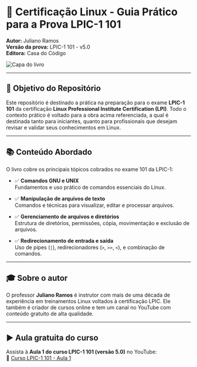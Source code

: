# 📘 Certificação Linux - Guia Prático para a Prova LPIC-1 101  
**Autor:** Juliano Ramos  
**Versão da prova:** LPIC-1 101 - v5.0  
**Editora:** Casa do Código  

![Capa do livro](https://www.casadocodigo.com.br/cdn/shop/files/cd24b8bf-31d3-4dc2-a1e1-f79fbf65d438_large.jpg?v=1714473606)

---

## 🎯 Objetivo do Repositório

Este repositório é destinado a prática na preparação para o exame **LPIC-1 101** da certificação **Linux Professional Institute Certification (LPI)**. Todo o contexto prático é voltado para a obra acima referenciada, a qual é destinada tanto para iniciantes, quanto para profissionais que desejam revisar e validar seus conhecimentos em Linux.

---

## 📚 Conteúdo Abordado

O livro cobre os principais tópicos cobrados no exame 101 da LPIC-1:

- ✅ **Comandos GNU e UNIX**  
  Fundamentos e uso prático de comandos essenciais do Linux.

- ✅ **Manipulação de arquivos de texto**  
  Comandos e técnicas para visualizar, editar e processar arquivos.

- ✅ **Gerenciamento de arquivos e diretórios**  
  Estrutura de diretórios, permissões, cópia, movimentação e exclusão de arquivos.

- ✅ **Redirecionamento de entrada e saída**  
  Uso de pipes (`|`), redirecionadores (`>`, `>>`, `<`), e combinação de comandos.

---

## 🎓 Sobre o autor

O professor **Juliano Ramos** é instrutor com mais de uma década de experiência em treinamentos Linux voltados à certificação LPIC. Ele também é criador de cursos online e tem um canal no YouTube com conteúdo gratuito de alta qualidade.

---

## ▶️ Aula gratuita do curso

Assista à **Aula 1 do curso LPIC-1 101 (versão 5.0)** no YouTube:  
🔗 [Curso LPIC-1 101 - Aula 1](https://www.youtube.com/watch?v=LO-jQMcGsLU)
